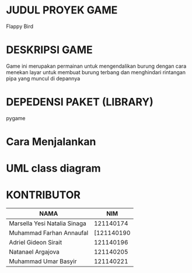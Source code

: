 # JUDUL PROYEK GAME 
Flappy Bird

# DESKRIPSI GAME 
Game ini merupakan permainan untuk mengendalikan burung dengan cara menekan layar untuk membuat burung terbang dan menghindari rintangan pipa yang muncul di depannya

# DEPEDENSI PAKET (LIBRARY)
pygame

# Cara Menjalankan

# UML class diagram 

# KONTRIBUTOR

| NAMA | NIM |
| ------ | ------ |
| Marsella Yesi Natalia Sinaga | 121140174 |
| Muhammad Farhan Annaufal | [121140190|
| Adriel Gideon Sirait | 121140196 |
| Natanael Argajova | 121140205|
| Muhammad Umar Basyir | 121140221|